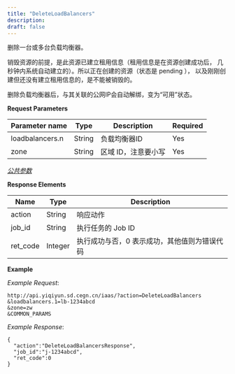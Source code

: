 ```yaml
---
title: "DeleteLoadBalancers"
description: 
draft: false
---
```




删除一台或多台负载均衡器。

销毁资源的前提，是此资源已建立租用信息（租用信息是在资源创建成功后， 几秒钟内系统自动建立的）。所以正在创建的资源（状态是 pending ）， 以及刚刚创建但还没有建立租用信息的，是不能被销毁的。

删除负载均衡器后，与其关联的公网IP会自动解绑，变为“可用”状态。

**Request Parameters**

| Parameter name | Type | Description | Required |
| --- | --- | --- | --- |
| loadbalancers.n | String | 负载均衡器ID | Yes |
| zone | String | 区域 ID，注意要小写 | Yes |

[_公共参数_](../../../parameters/)

**Response Elements**

| Name | Type | Description |
| --- | --- | --- |
| action | String | 响应动作 |
| job_id | String | 执行任务的 Job ID |
| ret_code | Integer | 执行成功与否，0 表示成功，其他值则为错误代码 |

**Example**

_Example Request_:

```
http://api.yiqiyun.sd.cegn.cn/iaas/?action=DeleteLoadBalancers
&loadbalancers.1=lb-1234abcd
&zone=zw
&COMMON_PARAMS
```

_Example Response_:

```
{
  "action":"DeleteLoadBalancersResponse",
  "job_id":"j-1234abcd",
  "ret_code":0
}
```
